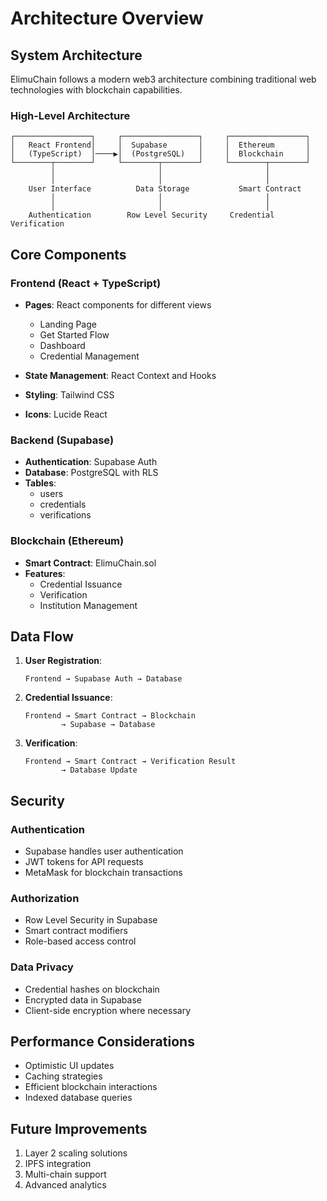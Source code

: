 # Architecture Overview

## System Architecture

ElimuChain follows a modern web3 architecture combining traditional web technologies with blockchain capabilities.

### High-Level Architecture

```
┌─────────────────┐     ┌─────────────────┐     ┌─────────────────┐
│   React Frontend│     │  Supabase       │     │  Ethereum       │
│   (TypeScript)  │────▶│  (PostgreSQL)   │     │  Blockchain     │
└────────┬────────┘     └────────┬────────┘     └────────┬────────┘
         │                       │                       │
         │                       │                       │
    User Interface          Data Storage           Smart Contract
         │                       │                       │
         │                       │                       │
    Authentication        Row Level Security     Credential Verification
```

## Core Components

### Frontend (React + TypeScript)

- **Pages**: React components for different views
  - Landing Page
  - Get Started Flow
  - Dashboard
  - Credential Management

- **State Management**: React Context and Hooks
- **Styling**: Tailwind CSS
- **Icons**: Lucide React

### Backend (Supabase)

- **Authentication**: Supabase Auth
- **Database**: PostgreSQL with RLS
- **Tables**:
  - users
  - credentials
  - verifications

### Blockchain (Ethereum)

- **Smart Contract**: ElimuChain.sol
- **Features**:
  - Credential Issuance
  - Verification
  - Institution Management

## Data Flow

1. **User Registration**:
   ```
   Frontend → Supabase Auth → Database
   ```

2. **Credential Issuance**:
   ```
   Frontend → Smart Contract → Blockchain
           → Supabase → Database
   ```

3. **Verification**:
   ```
   Frontend → Smart Contract → Verification Result
           → Database Update
   ```

## Security

### Authentication

- Supabase handles user authentication
- JWT tokens for API requests
- MetaMask for blockchain transactions

### Authorization

- Row Level Security in Supabase
- Smart contract modifiers
- Role-based access control

### Data Privacy

- Credential hashes on blockchain
- Encrypted data in Supabase
- Client-side encryption where necessary

## Performance Considerations

- Optimistic UI updates
- Caching strategies
- Efficient blockchain interactions
- Indexed database queries

## Future Improvements

1. Layer 2 scaling solutions
2. IPFS integration
3. Multi-chain support
4. Advanced analytics